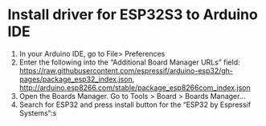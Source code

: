 # Install driver for ESP32S3 to Arduino IDE
 1. In your Arduino IDE, go to File> Preferences
 2. Enter the following into the “Additional Board Manager URLs” field:
 https://raw.githubusercontent.com/espressif/arduino-esp32/gh-pages/package_esp32_index.json, http://arduino.esp8266.com/stable/package_esp8266com_index.json
 3. Open the Boards Manager. Go to Tools > Board > Boards Manager…
 4. Search for ESP32 and press install button for the “ESP32 by Espressif Systems“:s

